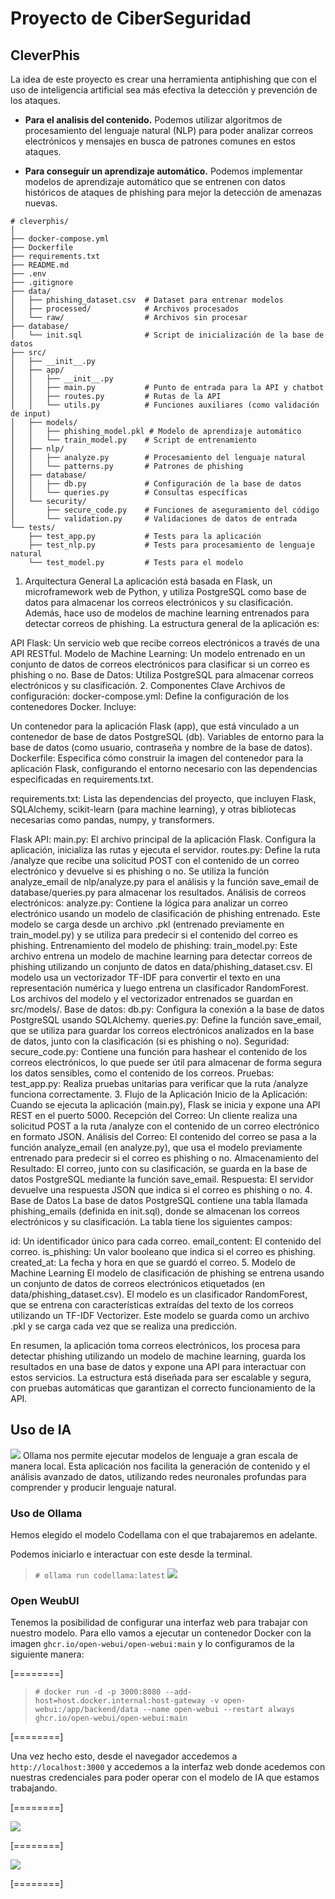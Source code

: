 # Proyecto de CiberSeguridad
## CleverPhis
La idea de este proyecto es crear una herramienta antiphishing que con el uso de inteligencia artificial sea más efectiva la detección y prevención de los ataques.

- **Para el analisis del contenido.** Podemos utilizar algoritmos de procesamiento del lenguaje natural (NLP) para poder analizar correos electrónicos y mensajes en busca de patrones comunes en estos ataques.

-  **Para conseguir un aprendizaje automático.** Podemos implementar modelos de aprendizaje automático que se entrenen con datos históricos de ataques de phishing para mejor la detección de amenazas nuevas.



```plaintext
# cleverphis/
│
├── docker-compose.yml
├── Dockerfile
├── requirements.txt
├── README.md
├── .env
├── .gitignore
├── data/
│   ├── phishing_dataset.csv  # Dataset para entrenar modelos
│   ├── processed/            # Archivos procesados
│   └── raw/                  # Archivos sin procesar
├── database/
│   └── init.sql              # Script de inicialización de la base de datos
├── src/
│   ├── __init__.py
│   ├── app/
│   │   ├── __init__.py
│   │   ├── main.py           # Punto de entrada para la API y chatbot
│   │   ├── routes.py         # Rutas de la API
│   │   └── utils.py          # Funciones auxiliares (como validación de input)
│   ├── models/
│   │   ├── phishing_model.pkl # Modelo de aprendizaje automático
│   │   └── train_model.py    # Script de entrenamiento
│   ├── nlp/
│   │   ├── analyze.py        # Procesamiento del lenguaje natural
│   │   └── patterns.py       # Patrones de phishing
│   ├── database/
│   │   ├── db.py             # Configuración de la base de datos
│   │   └── queries.py        # Consultas específicas
│   └── security/
│       ├── secure_code.py    # Funciones de aseguramiento del código
│       └── validation.py     # Validaciones de datos de entrada
└── tests/
    ├── test_app.py           # Tests para la aplicación
    ├── test_nlp.py           # Tests para procesamiento de lenguaje natural
    └── test_model.py         # Tests para el modelo
```



















1. Arquitectura General
La aplicación está basada en Flask, un microframework web de Python, y utiliza PostgreSQL como base de datos para almacenar los correos electrónicos y su clasificación. Además, hace uso de modelos de machine learning entrenados para detectar correos de phishing. La estructura general de la aplicación es:

API Flask: Un servicio web que recibe correos electrónicos a través de una API RESTful.
Modelo de Machine Learning: Un modelo entrenado en un conjunto de datos de correos electrónicos para clasificar si un correo es phishing o no.
Base de Datos: Utiliza PostgreSQL para almacenar correos electrónicos y su clasificación.
2. Componentes Clave
Archivos de configuración:
docker-compose.yml: Define la configuración de los contenedores Docker. Incluye:

Un contenedor para la aplicación Flask (app), que está vinculado a un contenedor de base de datos PostgreSQL (db).
Variables de entorno para la base de datos (como usuario, contraseña y nombre de la base de datos).
Dockerfile: Especifica cómo construir la imagen del contenedor para la aplicación Flask, configurando el entorno necesario con las dependencias especificadas en requirements.txt.

requirements.txt: Lista las dependencias del proyecto, que incluyen Flask, SQLAlchemy, scikit-learn (para machine learning), y otras bibliotecas necesarias como pandas, numpy, y transformers.

Flask API:
main.py: El archivo principal de la aplicación Flask. Configura la aplicación, inicializa las rutas y ejecuta el servidor.
routes.py: Define la ruta /analyze que recibe una solicitud POST con el contenido de un correo electrónico y devuelve si es phishing o no. Se utiliza la función analyze_email de nlp/analyze.py para el análisis y la función save_email de database/queries.py para almacenar los resultados.
Análisis de correos electrónicos:
analyze.py: Contiene la lógica para analizar un correo electrónico usando un modelo de clasificación de phishing entrenado. Este modelo se carga desde un archivo .pkl (entrenado previamente en train_model.py) y se utiliza para predecir si el contenido del correo es phishing.
Entrenamiento del modelo de phishing:
train_model.py: Este archivo entrena un modelo de machine learning para detectar correos de phishing utilizando un conjunto de datos en data/phishing_dataset.csv. El modelo usa un vectorizador TF-IDF para convertir el texto en una representación numérica y luego entrena un clasificador RandomForest. Los archivos del modelo y el vectorizador entrenados se guardan en src/models/.
Base de datos:
db.py: Configura la conexión a la base de datos PostgreSQL usando SQLAlchemy.
queries.py: Define la función save_email, que se utiliza para guardar los correos electrónicos analizados en la base de datos, junto con la clasificación (si es phishing o no).
Seguridad:
secure_code.py: Contiene una función para hashear el contenido de los correos electrónicos, lo que puede ser útil para almacenar de forma segura los datos sensibles, como el contenido de los correos.
Pruebas:
test_app.py: Realiza pruebas unitarias para verificar que la ruta /analyze funciona correctamente.
3. Flujo de la Aplicación
Inicio de la Aplicación: Cuando se ejecuta la aplicación (main.py), Flask se inicia y expone una API REST en el puerto 5000.
Recepción del Correo: Un cliente realiza una solicitud POST a la ruta /analyze con el contenido de un correo electrónico en formato JSON.
Análisis del Correo: El contenido del correo se pasa a la función analyze_email (en analyze.py), que usa el modelo previamente entrenado para predecir si el correo es phishing o no.
Almacenamiento del Resultado: El correo, junto con su clasificación, se guarda en la base de datos PostgreSQL mediante la función save_email.
Respuesta: El servidor devuelve una respuesta JSON que indica si el correo es phishing o no.
4. Base de Datos
La base de datos PostgreSQL contiene una tabla llamada phishing_emails (definida en init.sql), donde se almacenan los correos electrónicos y su clasificación. La tabla tiene los siguientes campos:

id: Un identificador único para cada correo.
email_content: El contenido del correo.
is_phishing: Un valor booleano que indica si el correo es phishing.
created_at: La fecha y hora en que se guardó el correo.
5. Modelo de Machine Learning
El modelo de clasificación de phishing se entrena usando un conjunto de datos de correos electrónicos etiquetados (en data/phishing_dataset.csv). El modelo es un clasificador RandomForest, que se entrena con características extraídas del texto de los correos utilizando un TF-IDF Vectorizer. Este modelo se guarda como un archivo .pkl y se carga cada vez que se realiza una predicción.

En resumen, la aplicación toma correos electrónicos, los procesa para detectar phishing utilizando un modelo de machine learning, guarda los resultados en una base de datos y expone una API para interactuar con estos servicios. La estructura está diseñada para ser escalable y segura, con pruebas automáticas que garantizan el correcto funcionamiento de la API.
    
    


## Uso de IA

![](https://i.postimg.cc/QdrDmBwX/ollama.png)
Ollama nos permite ejecutar modelos de lenguaje a gran escala de manera local.
Esta aplicación nos facilita la generación de contenido y el análisis avanzado de datos, utilizando redes neuronales profundas para comprender y producir lenguaje natural.


### Uso de Ollama
Hemos elegido el modelo Codellama con el que trabajaremos en adelante.

Podemos iniciarlo e interactuar con este desde la terminal.


> `# ollama run codellama:latest` 
![](https://i.postimg.cc/kGBJ0kvq/terminal.png)


### Open WeubUI
Tenemos la posibilidad de configurar una interfaz web para trabajar con nuestro modelo.
Para ello vamos a ejecutar un contenedor Docker con la imagen `ghcr.io/open-webui/open-webui:main` y lo configuramos de la siguiente manera:

[========]

> `# docker run -d -p 3000:8080 --add-host=host.docker.internal:host-gateway -v open-webui:/app/backend/data --name open-webui --restart always ghcr.io/open-webui/open-webui:main`

[========]


Una vez hecho esto, desde el navegador accedemos a `http://localhost:3000` y accedemos a la interfaz web donde acedemos con nuestras credenciales para poder operar con el modelo de IA que estamos trabajando.


[========]

![](https://i.postimg.cc/brWyp3mb/web1.png)

[========]

![](https://i.postimg.cc/CMQLGxw1/web2.png)

[========]
